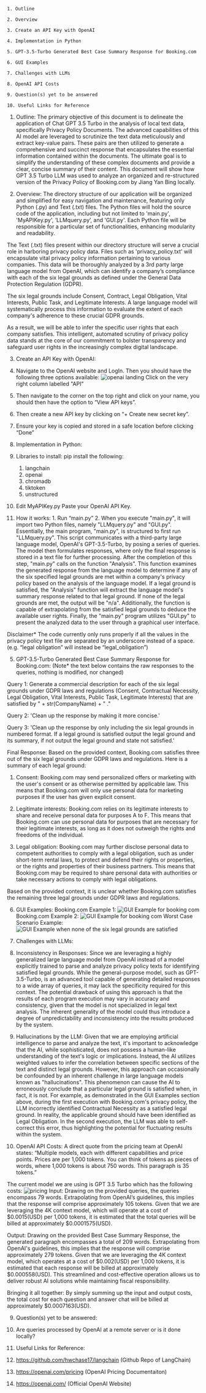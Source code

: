 	1. Outline

	2. Overview

	3. Create an API Key with OpenAI

	4. Implementation in Python

	5. GPT-3.5-Turbo Generated Best Case Summary Response for Booking.com

	6. GUI Examples

	7. Challenges with LLMs

	8. OpenAI API Costs

	9. Question(s) yet to be answered

	10. Useful Links for Reference 

1. Outline:
The primary objective of this document is to delineate the application of Chat GPT 3.5 Turbo in the analysis of local text data, specifically Privacy Policy Documents. The advanced capabilities of this AI model are leveraged to scrutinize the text data meticulously and extract key-value pairs. These pairs are then utilized to generate a comprehensive and succinct response that encapsulates the essential information contained within the documents. The ultimate goal is to simplify the understanding of these complex documents and provide a clear, concise summary of their content.
This document will show how GPT 3.5 Turbo LLM was used to analyze an organized and re-structured version of the Privacy Policy of Booking.com by Jiang Yan Bing locally.

2. Overview: 
The directory structure of our application will be organized and simplified for easy navigation and maintenance, featuring only Python (.py) and Text (.txt) files. The Python files will hold the source code of the application, including but not limited to 'main.py', 'MyAPIKey.py', ‘LLMquery.py’, and 'GUI.py'. Each Python file will be responsible for a particular set of functionalities, enhancing modularity and readability.

The Text (.txt) files present within our directory structure will serve a crucial role in harboring privacy policy data. Files such as 'privacy_policy.txt' will encapsulate vital privacy policy information pertaining to various companies. This data will be thoroughly analyzed by a 3rd party large language model from OpenAI, which can identify a company’s compliance with each of the six legal grounds as defined under the General Data Protection Regulation (GDPR).

The six legal grounds include Consent, Contract, Legal Obligation, Vital Interests, Public Task, and Legitimate Interests. A large language model will systematically process this information to evaluate the extent of each company's adherence to these crucial GDPR grounds.

As a result, we will be able to infer the specific user rights that each company satisfies. This intelligent, automated scrutiny of privacy policy data stands at the core of our commitment to bolster transparency and safeguard user rights in the increasingly complex digital landscape.

3. Create an API Key with OpenAI:
  1. Navigate to the OpenAI website and LogIn. Then you should have the following three options available:
     ![openai landing](https://github.com/caleb-kan/GDPR-Guardian-Privacy-Policy-Compliance-Checker/assets/85497807/b1334ff0-0c5d-4ce6-96f3-c7e56dceb547)
     Click on the very right column labelled "API"
  2. Then navigate to the corner on the top right and click on your name, you should then have the option to “View API keys”.
  3. Then create a new API key by clicking on “+ Create new secret key”.
  4. Ensure your key is copied and stored in a safe location before clicking “Done”

4. Implementation in Python:
  1. Libraries to install:
    pip install the following:
      1. langchain 
      2. openai 
      3. chromadb
      4. tiktoken 
      5. unstructured 
  2. Edit MyAPIKey.py 
    Paste your OpenAI API Key.
  3. How it works: 
    1. Run “main.py”
    2. When you execute "main.py", it will import two Python files, namely "LLMquery.py" and "GUI.py". Essentially, the main program, "main.py", is structured to first run "LLMquery.py". This script communicates with a third-party large language model, OpenAI's GPT-3.5-Turbo, by posing a series of queries. The model then formulates responses, where only the final response is stored in a text file for further processing. After the completion of this step, "main.py" calls on the function "Analysis". This function examines the generated response from the language model to determine if any of the six specified legal grounds are met within a company's privacy policy based on the analysis of the language model. If a legal ground is satisfied, the "Analysis" function will extract the language model's summary response related to that legal ground. If none of the legal grounds are met, the output will be "n/a". Additionally, the function is capable of extrapolating from the satisfied legal grounds to deduce the available user rights. Finally, the "main.py" program utilizes "GUI.py" to present the analyzed data to the user through a graphical user interface.

Disclaimer* The code currently only runs properly if all the values in the privacy policy text file are separated by an underscore instead of a space. (e.g. “legal obligation” will instead be “legal_obligation”)

5. GPT-3.5-Turbo Generated Best Case Summary Response for Booking.com: 
(Note* the text below contains the raw responses to the queries, nothing is modified, nor changed)

Query 1: Generate a commercial description for each of the six legal grounds under GDPR laws and regulations (Consent, Contractual Necessity, Legal Obligation, Vital Interests, Public Task, Legitimate Interests) that are satisfied by " + str(CompanyName) + " ."

Query 2: 'Clean up the response by making it more concise.'

Query 3: 'Clean up the response by only including the six legal grounds in numbered format. If a legal ground is satisfied output the legal ground and its summary, if not output the legal ground and state not satisfied.'

Final Response: 
Based on the provided context, Booking.com satisfies three out of the six legal grounds under GDPR laws and regulations. Here is a summary of each legal ground:
	
1. Consent: Booking.com may send personalized offers or marketing with the user's consent or as otherwise permitted by applicable law. This means that Booking.com will only use personal data for marketing purposes if the user has given explicit consent.

2. Legitimate interests: Booking.com relies on its legitimate interests to share and receive personal data for purposes A to F. This means that Booking.com can use personal data for purposes that are necessary for their legitimate interests, as long as it does not outweigh the rights and freedoms of the individual.

3. Legal obligation: Booking.com may further disclose personal data to competent authorities to comply with a legal obligation, such as under short-term rental laws, to protect and defend their rights or properties, or the rights and properties of their business partners. This means that Booking.com may be required to share personal data with authorities or take necessary actions to comply with legal obligations.

Based on the provided context, it is unclear whether Booking.com satisfies the remaining three legal grounds under GDPR laws and regulations.

6. GUI Examples:
Booking.com Example 1: 
![GUI Example for booking com](https://github.com/caleb-kan/GDPR-Guardian-Privacy-Policy-Compliance-Checker/assets/85497807/31f2b14e-826c-4158-a1bc-6fda287d40fc)
Booking.com Example 2:
![GUI Example for booking com](https://github.com/caleb-kan/GDPR-Guardian-Privacy-Policy-Compliance-Checker/assets/85497807/09fb0034-f4f5-4861-a371-9a4d3c9c265d)
Worst Case Scenario Example:
![GUI Example when none of the six legal grounds are satisfied](https://github.com/caleb-kan/GDPR-Guardian-Privacy-Policy-Compliance-Checker/assets/85497807/585c6c53-6d9f-43d9-8b6e-078196bf5226)

7. Challenges with LLMs:
  1. Inconsistency in Responses:
    Since we are leveraging a highly generalized large language model from OpenAI instead of a model explicitly trained to parse and analyze privacy policy texts for identifying satisfied legal grounds. While the general-purpose model, such as GPT-3.5-Turbo, is an advanced tool capable of generating detailed responses to a wide array of queries, it may lack the specificity required for this context. The potential drawback of using this approach is that the results of each program execution may vary in accuracy and consistency, given that the model is not specialized in legal text analysis. The inherent generality of the model could thus introduce a degree of unpredictability and inconsistency into the results produced by the system.
  2. Hallucinations by the LLM:
    Given that we are employing artificial intelligence to parse and analyze the text, it's important to acknowledge that the AI, while sophisticated, does not possess a human-like understanding of the text's logic or implications. Instead, the AI utilizes weighted values to infer the correlation between specific sections of the text and distinct legal grounds. However, this approach can occasionally be confounded by an inherent challenge in large language models known as "hallucinations". This phenomenon can cause the AI to erroneously conclude that a particular legal ground is satisfied when, in fact, it is not. For example, as demonstrated in the GUI Examples section above, during the first execution with Booking.com's privacy policy, the LLM incorrectly identified Contractual Necessity as a satisfied legal ground. In reality, the applicable ground should have been identified as Legal Obligation. In the second execution, the LLM was able to self-correct this error, thus highlighting the potential for fluctuating results within the system.

8. OpenAI API Costs:
A direct quote from the pricing team at OpenAI states: “Multiple models, each with different capabilities and price points. Prices are per 1,000 tokens. You can think of tokens as pieces of words, where 1,000 tokens is about 750 words. This paragraph is 35 tokens.”

The current model we are using is GPT 3.5 Turbo which has the following costs:
![pricing](https://github.com/caleb-kan/GDPR-Guardian-Privacy-Policy-Compliance-Checker/assets/85497807/773c8d9f-b824-4c89-adac-610db7f98f96)
Input:
Drawing on the provided queries, the queries encompass 79 words. Extrapolating from OpenAI’s guidelines, this implies that the response will comprise approximately 105 tokens. Given that we are leveraging the 4K context model, which will operate at a cost of $0.0015(USD) per 1,000 tokens, it is estimated that the total queries will be billed at approximately $0.0001575(USD).  

Output:
Drawing on the provided Best Case Summary Response, the generated paragraph encompasses a total of 209 words. Extrapolating from OpenAI's guidelines, this implies that the response will comprise approximately 279 tokens. Given that we are leveraging the 4K context model, which operates at a cost of $0.002(USD) per 1,000 tokens, it is estimated that each response will be billed at approximately $0.000558(USD). This streamlined and cost-effective operation allows us to deliver robust AI solutions while maintaining fiscal responsibility.

Bringing it all together: 
By simply summing up the input and output costs, the total cost for each question and answer chat will be billed at approximately $0.0007163(USD).

9. Question(s) yet to be answered:
  1. Are queries processed by OpenAI at a remote server or is it done locally? 

10. Useful Links for Reference:
  1. https://github.com/hwchase17/langchain (Github Repo of LangChain)
  2. https://openai.com/pricing (OpenAI Pricing Documentaiton) 
  3. https://openai.com/ (Official OpenAI Website) 
